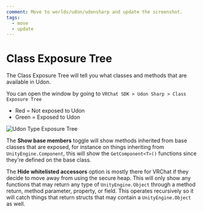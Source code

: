 ```yaml
---
comment: Move to worlds/udon/udonsharp and update the screenshot.
tags:
  - move
  - update
---
```

# Class Exposure Tree

The Class Exposure Tree will tell you what classes and methods that are available in Udon.

You can open the window by going to `VRChat SDK > Udon Sharp > Class Exposure Tree`

- Red = Not exposed to Udon
- Green = Exposed to Udon

![Udon Type Exposure Tree](/images/type-exposure-tree.png)

The **Show base members** toggle will show methods inherited from base classes that are exposed, for instance on things inheriting from `UnityEngine.Component`, this will show the `GetComponent<T>()` functions since they're defined on the base class.

The **Hide whitelisted accessors** option is mostly there for VRChat if they decide to move away from using the secure heap. This will only show any functions that may return any type of `UnityEngine.Object` through a method return, method parameter, property, or field. This operates recursively so it will catch things that return structs that may contain a `UnityEngine.Object` as well.
